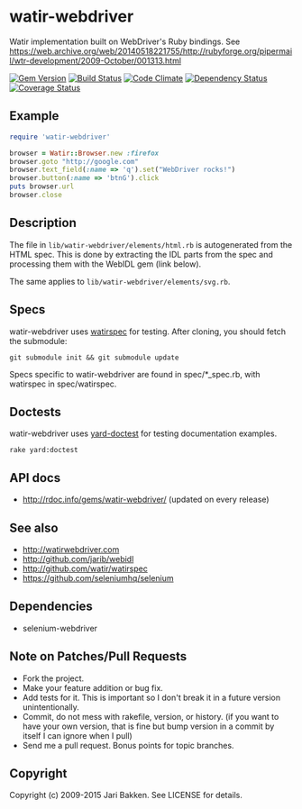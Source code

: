 watir-webdriver
===============

Watir implementation built on WebDriver's Ruby bindings.
See https://web.archive.org/web/20140518221755/http://rubyforge.org/pipermail/wtr-development/2009-October/001313.html

[![Gem Version](https://badge.fury.io/rb/watir-webdriver.svg)](http://badge.fury.io/rb/watir-webdriver)
[![Build Status](https://travis-ci.org/watir/watir-webdriver.svg?branch=master)](https://travis-ci.org/watir/watir-webdriver)
[![Code Climate](https://codeclimate.com/github/watir/watir-webdriver.svg)](https://codeclimate.com/github/watir/watir-webdriver)
[![Dependency Status](https://gemnasium.com/watir/watir-webdriver.svg)](https://gemnasium.com/watir/watir-webdriver)
[![Coverage Status](https://coveralls.io/repos/watir/watir-webdriver/badge.svg?branch=master)](https://coveralls.io/r/watir/watir-webdriver)

Example
-------

```ruby
require 'watir-webdriver'

browser = Watir::Browser.new :firefox
browser.goto "http://google.com"
browser.text_field(:name => 'q').set("WebDriver rocks!")
browser.button(:name => 'btnG').click
puts browser.url
browser.close
```

Description
-----------

The file in `lib/watir-webdriver/elements/html.rb` is autogenerated from the HTML spec. This is done by extracting the IDL parts from the spec and processing them with the WebIDL gem (link below).

The same applies to `lib/watir-webdriver/elements/svg.rb`.

Specs
-----

watir-webdriver uses [watirspec](http://github.com/watir/watirspec) for testing. After cloning, you should fetch the submodule:

    git submodule init && git submodule update

Specs specific to watir-webdriver are found in spec/*_spec.rb, with watirspec in spec/watirspec.

Doctests
--------

watir-webdriver uses [yard-doctest](https://github.com/p0deje/yard-doctest) for testing documentation examples.

    rake yard:doctest

API docs
--------

* http://rdoc.info/gems/watir-webdriver/ (updated on every release)

See also
--------

* http://watirwebdriver.com
* http://github.com/jarib/webidl
* http://github.com/watir/watirspec
* https://github.com/seleniumhq/selenium

Dependencies
------------

* selenium-webdriver

Note on Patches/Pull Requests
-----------------------------

* Fork the project.
* Make your feature addition or bug fix.
* Add tests for it. This is important so I don't break it in a
  future version unintentionally.
* Commit, do not mess with rakefile, version, or history.
  (if you want to have your own version, that is fine but bump version in a commit by itself I can ignore when I pull)
* Send me a pull request. Bonus points for topic branches.

Copyright
---------

Copyright (c) 2009-2015 Jari Bakken. See LICENSE for details.

